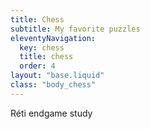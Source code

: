 ```yaml
---
title: Chess
subtitle: My favorite puzzles
eleventyNavigation:
  key: chess
  title: chess
  order: 4
layout: "base.liquid"
class: "body_chess"
---
```

<link rel="stylesheet" href="/static/lichess-pgn-viewer.css" />

Réti endgame study
<div id="reti" class="chess"></div>

<script src="/static/chess.js" type="module"></script>
